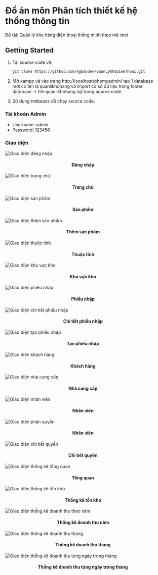 <!-- author: hgbaodev -->
# Đồ án môn Phân tích thiết kế hệ thống thông tin
 Đề tài: Quản lý kho hàng điện thoại thông minh theo mã imei
## Getting Started

1. Tải source code về:

   ```bash
   git clone https://github.com/hgbaodev/QuanLyKhoDienThoai.git
   ```
2. Mở xampp và vào trang http://localhost/phpmyadmin/ tạo 1 database mới có tên là quanlikhohang và import cơ sở dữ liệu trong folder database -> file quanlikhohang.sql trong source code.

3. Sử dụng netbeans để chạy source code.
### Tài khoản Admin
- Username: admin
- Password: 123456
### Giao diện
 ![Giao diện đăng nhập](./img/login.png)
 
 <h4 align="center">Đăng nhập</h4>
 
![Giao diện trang chủ](./img/homepage.png)

 <h4 align="center">Trang chủ</h4>
 
![Giao diện sản phẩm](./img/products.png)

 <h4 align="center">Sản phẩm</h4>
 
![Giao diện thêm sản phẩm](./img/add_product.png)

 <h4 align="center">Thêm sản phẩm</h4>
 
![Giao diện thuộc tính](./img/properties.png)

 <h4 align="center">Thuộc tính</h4>
 
![Giao diện khu vực kho](./img/area.png)

 <h4 align="center">Khu vực kho</h4>
 
![Giao diện phiếu nhập](./img/phieunhap.png)

 <h4 align="center">Phiếu nhập</h4>
 
![Giao diện chi tiết phiếu nhập](./img/chitietphieunhap.png)

 <h4 align="center">Chi tiết phiếu nhập</h4>
 
![Giao diện tạo phiếu nhập](./img/taophieunhap.png)

 <h4 align="center">Tạo phiếu nhập</h4>
 
![Giao diện khách hàng](./img/khachhang.png)

 <h4 align="center">Khách hàng</h4>
 
![Giao diện nhà cung cấp](./img/nhacungcap.png)

 <h4 align="center">Nhà cung cấp</h4>
 
![Giao diện nhân viên](./img/nhanvien.png)

 <h4 align="center">Nhân viên</h4>
 
![Giao diện phân quyền](./img/phanquyen.png)

 <h4 align="center">Nhân viên</h4>
 
![Giao diện chi tiết quyền](./img/chitietquyen.png)

 <h4 align="center">Chi tiết quyền</h4>
 
![Giao diện thống kê tổng quan](./img/thongketongquan.png)
 <h4 align="center">Tổng quan</h4>
 
![Giao diện thống kê tồn kho](./img/thongketonkho.png)

 <h4 align="center">Thống kê tồn kho</h4>
 
![Giao diện thống kê doanh thu theo năm](./img/doanhthunam.png)

 <h4 align="center">Thống kê doanh thu năm</h4>
 
![Giao diện thống kê doanh thu tháng](./img/doanhthuthang.png)

 <h4 align="center">Thống kê doanh thu tháng</h4>
 
![Giao diện thống kê doanh thu từng ngày trong tháng](./img/doanhthuchitietthang.png)

 <h4 align="center">Thống kê doanh thu từng ngày trong tháng</h4>
